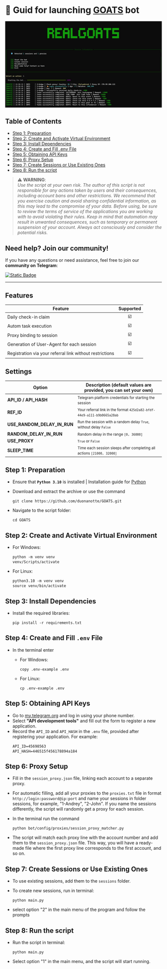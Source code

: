 # 🤖 Guid for launching [GOATS](https://t.me/realgoats_bot/run?startapp=425d2a82-bfdf-44e9-a111-b9b0665a28ab) bot

![img1](./images/goats.png)

## Table of Contents

- [Step 1: Preparation](#step-1-preparation)
- [Step 2: Create and Activate Virtual Environment](#step-2-create-and-activate-virtual-environment)
- [Step 3: Install Dependencies](#step-3-install-dependencies)
- [Step 4: Create and Fill .env File](#step-4-create-and-fill-env-file)
- [Step 5: Obtaining API Keys](#step-5-obtaining-api-keys)
- [Step 6: Proxy Setup](#step-6-proxy-setup)
- [Step 7: Create Sessions or Use Existing Ones](#step-7-create-sessions-or-use-existing-ones)
- [Step 8: Run the script](#step-8-run-the-script)
  

> ⚠️ **WARNING**:  
> _Use the script at your own risk. The author of this script is not responsible for any actions taken by users and their consequences, including account bans and other restrictions. We recommend that you exercise caution and avoid sharing confidential information, as this may lead to the compromise of your data. Before using, be sure to review the terms of service of the applications you are working with to avoid violating their rules. Keep in mind that automation may result in unwanted consequences, such as temporary or permanent suspension of your account. Always act consciously and consider the potential risks._


## Need help? Join our community!
If you have any questions or need assistance, feel free to join our **community on Telegram**:

[![Static Badge](https://img.shields.io/badge/Telegram-Channel-Link?style=for-the-badge&logo=Telegram&logoColor=white&logoSize=auto&color=blue)](https://t.me/web3community_ru)

---

## Features

| Feature | Supported | 
|---------|-----------|
| Daily check-in claim  | <div align="center"> ☑️ </div> |
| Autom task execution | <div align="center"> ☑️ </div> |
| Proxy binding to session | <div align="center"> ☑️ </div> |
| Generation of User-Agent for each session | <div align="center"> ☑️ </div> |
| Registration via your referral link without restrictions | <div align="center"> ☑️ </div> |

## Settings

| Option                      | Description (default values are provided, you can set your own)                     |
|-----------------------------|-------------------------------------------------------------------------------------|
| **API_ID / API_HASH**       | <small>Telegram platform credentials for starting the session</small>               |
| **REF_ID**                  | <small>Your referral link in the format `425d2a82-bfdf-44e9-a111-b9b0665a28ab`</small>|
| **USE_RANDOM_DELAY_IN_RUN** | <small>Run the session with a random delay `True`, without delay `False`</small>    |
| **RANDOM_DELAY_IN_RUN**     | <small>Random delay in the range `[0, 36000]`</small>                               |
| **USE_PROXY**               | <small>`True` or `False`</small>                                                      |
| **SLEEP_TIME**              | <small>Time each session sleeps after completing all actions `[21000, 32000]`</small> |


## Step 1: Preparation

   * Ensure that **`Python 3.10`** is installed | Installation guide for [Python](https://www.python.org/downloads/)
   * Download and extract the archive or use the command
     
     ```
     git clone https://github.com/duonanotte/GOATS.git
     ```
   * Navigate to the script folder:

      ```
      cd GOATS
      ```
## Step 2: Create and Activate Virtual Environment

* For Windows:
  
     ```
  python -m venv venv
  venv/Scripts/activate
     ```
* For Linux:
    ```
  python3.10 -m venv venv
  source venv/bin/activate
    ```

## Step 3: Install Dependencies

* Install the required libraries:

   ```
   pip install -r requirements.txt
   ```

## Step 4: Create and Fill `.env` File

* In the terminal enter
  
  * For Windows:
     ```
    copy .env-example .env
     ```
  * For Linux:
     ```
    cp .env-example .env
     ```
  
## Step 5: Obtaining API Keys
* Go to [my.telegram.org](https://my.telegram.org) and log in using your phone number.
* Select **"API development tools"** and fill out the form to register a new application.
* Record the `API_ID` and `API_HASH` in the `.env` file, provided after registering your application. For example:
  ```
  API_ID=45698563
  API_HASH=446515f456178894a184
  ```

## Step 6: Proxy Setup

* Fill in the `session_proxy.json` file, linking each account to a separate proxy.
* For automatic filling, add all your proxies to the `proxies.txt` file in format `http://login:password@ip:port` and name your sessions in folder sessions, for example, "1-Andrey", "2-John". If you name the sessions differently, the script will randomly get a proxy for each session.
* In the terminal run the command
  
  ```
  python bot/config/proxies/session_proxy_matcher.py

  ```
* The script will match each proxy line with the account number and add them to the `session_proxy.json` file. This way, you will have a ready-made file where the first proxy line corresponds to the first account, and so on.

## Step 7: Create Sessions or Use Existing Ones

   * To use existing sessions, add them to the `sessions` folder.
   * To create new sessions, run in terminal:
     
     ```
     python main.py

     ```
   * select option "2" in the main menu of the program and follow the prompts 

## Step 8: Run the script

   * Run the script in terminal:
     
     ```
     python main.py

     ```
   * Select option "1" in the main menu, and the script will start running.
